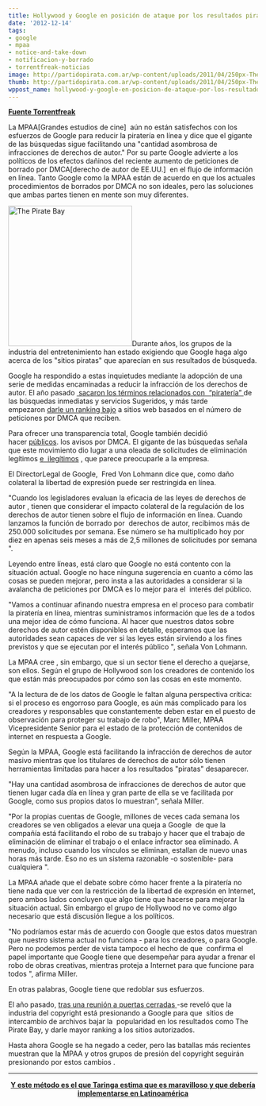 ```yaml
---
title: Hollywood y Google en posición de ataque por los resultados piratas
date: '2012-12-14'
tags:
- google
- mpaa
- notice-and-take-down
- notificacion-y-borrado
- torrentfreak-noticias
image: http://partidopirata.com.ar/wp-content/uploads/2011/04/250px-The_Pirate_Bay_logo.svg_.png
thumb: http://partidopirata.com.ar/wp-content/uploads/2011/04/250px-The_Pirate_Bay_logo.svg_-150x150.png
wppost_name: hollywood-y-google-en-posicion-de-ataque-por-los-resultados-piratas
---
```


<strong><a href="https://torrentfreak.com/hollywood-and-google-square-off-over-pirate-search-results-121214/" target="_blank">Fuente Torrentfreak</a></strong>

La MPAA[Grandes estudios de cine]  aún no están satisfechos con los esfuerzos de Google para reducir la piratería en línea y dice que el gigante de las búsquedas sigue facilitando una "cantidad asombrosa de infracciones de derechos de autor." Por su parte Google advierte a los políticos de los efectos dañinos del reciente aumento de peticiones de borrado por DMCA[derecho de autor de EE.UU.]  en el flujo de información en línea. Tanto Google como la MPAA están de acuerdo en que los actuales procedimientos de borrados por DMCA no son ideales, pero las soluciones que ambas partes tienen en mente son muy diferentes.

<a href="http://partidopirata.com.ar/wp-content/uploads/2011/04/250px-The_Pirate_Bay_logo.svg_.png"><img class="alignright size-full wp-image-729" title="Logo de The Pirate Bay" src="http://partidopirata.com.ar/wp-content/uploads/2011/04/250px-The_Pirate_Bay_logo.svg_.png" alt="The Pirate Bay" width="250" height="283" /></a>Durante años, los grupos de la industria del entretenimiento han estado exigiendo que Google haga algo acerca de los "sitios piratas" que aparecían en sus resultados de búsqueda.

Google ha respondido a estas inquietudes mediante la adopción de una serie de medidas encaminadas a reducir la infracción de los derechos de autor. El año pasado <a href="http://torrentfreak.com/google-starts-censoring-bittorrent-rapidshare-and-more-110126/"> sacaron los términos relacionados con  “piratería” </a> de las búsquedas inmediatas y servicios Sugeridos, y más tarde empezaron <a href="https://torrentfreak.com/google-starts-punishing-pirate-sites-in-search-results-120810/">darle un ranking bajo</a> a sitios web basados en el número de peticiones por DMCA que reciben.

Para ofrecer una transparencia total, Google también decidió hacer <a href="http://torrentfreak.com/google-builds-largest-database-of-links-to-pirated-media-120717/">públicos</a>. los avisos por DMCA. El gigante de las búsquedas señala que este movimiento dio lugar a una oleada de solicitudes de eliminación legítimos <a href="http://torrentfreak.com/google-starts-reporting-false-dmca-takedown-requests-121213/">e  ilegítimos</a> , que parece preocuparle a la empresa.

El DirectorLegal de Google,  Fred Von Lohmann dice que, como daño colateral la libertad de expresión puede ser restringida en línea.

"Cuando los legisladores evaluan la eficacia de las leyes de derechos de autor , tienen que considerar el impacto colateral de la regulación de los derechos de autor tienen sobre el flujo de información en línea. Cuando lanzamos la función de borrado por  derechos de autor, recibimos más de 250.000 solicitudes por semana. Ese número se ha multiplicado hoy por diez en apenas seis meses a más de 2,5 millones de solicitudes por semana ".

Leyendo entre líneas, está claro que Google no está contento con la situación actual. Google no hace ninguna sugerencia en cuanto a cómo las cosas se pueden mejorar, pero insta a las autoridades a considerar si la avalancha de peticiones por DMCA es lo mejor para el  interés del público.

"Vamos a continuar afinando nuestra empresa en el proceso para combatir la piratería en línea, mientras suministramos información que les de a todos una mejor idea de cómo funciona. Al hacer que nuestros datos sobre derechos de autor estén disponibles en detalle, esperamos que las autoridades sean capaces de ver si las leyes están sirviendo a los fines previstos y que se ejecutan por el interés público ", señala Von Lohmann.

La MPAA cree , sin embargo, que si un sector tiene el derecho a quejarse, son ellos. Según el grupo de Hollywood son los creadores de contenido los que están más preocupados por cómo son las cosas en este momento.

"A la lectura de de los datos de Google le faltan alguna perspectiva crítica: si el proceso es engorroso para Google, es aún más complicado para los creadores y responsables que constantemente deben estar en el puesto de observación para proteger su trabajo de robo", Marc Miller, MPAA Vicepresidente Senior para el estado de la protección de contenidos de internet en respuesta a Google.

Según la MPAA, Google está facilitando la infracción de derechos de autor masivo mientras que los titulares de derechos de autor sólo tienen herramientas limitadas para hacer a los resultados "piratas" desaparecer.

"Hay una cantidad asombrosa de infracciones de derechos de autor que tienen lugar cada día en línea y gran parte de ella se ve facilitada por Google, como sus propios datos lo muestran", señala Miller.

"Por la propias cuentas de Google, millones de veces cada semana los creadores se ven obligados a elevar una queja a Google  de que la compañía está facilitando el robo de su trabajo y hacer que el trabajo de eliminación de eliminar el trabajo o el enlace infractor sea eliminado. A menudo, incluso cuando los vínculos se eliminan, estallan de nuevo unas horas más tarde. Eso no es un sistema razonable -o sostenible- para cualquiera ".

La MPAA añade que el debate sobre cómo hacer frente a la piratería no tiene nada que ver con la restricción de la libertad de expresión en Internet, pero ambos lados concluyen que algo tiene que hacerse para mejorar la situación actual. Sin embargo el grupo de Hollywood no ve como algo necesario que está discusión llegue a los políticos.

"No podríamos estar más de acuerdo con Google que estos datos muestran que nuestro sistema actual no funciona - para los creadores, o para Google. Pero no podemos perder de vista tampoco el hecho de que  confirma el papel importante que Google tiene que desempeñar para ayudar a frenar el robo de obras creativas, mientras proteja a Internet para que funcione para todos ", afirma Miller.

En otras palabras, Google tiene que redoblar sus esfuerzos.

El año pasado, <a href="http://torrentfreak.com/copyright-industry-calls-for-broad-search-engine-censorship-120127/">tras una reunión a puertas cerradas </a>-se reveló que la industria del copyright está presionando a Google para que  sitios de intercambio de archivos bajar la  popularidad en los resultados como The Pirate Bay, y darle mayor ranking a los sitios autorizados.

Hasta ahora Google se ha negado a ceder, pero las batallas más recientes muestran que la MPAA y otros grupos de presión del copyright seguirán presionando por estos cambios .

<hr />
<p style="text-align: center;"><strong><a href="http://partidopirata.com.ar/7805/los-peligros-del-notice-and-take-down-o-notificacion-y-retiro">Y este método es el que Taringa estima que es maravilloso y que debería implementarse en Latinoamérica</a></strong></p>
